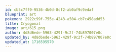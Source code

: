 ```yaml
---
id: cb5c7ff9-9536-4b0d-8cf2-ab0af9c9edaf
blueprint: art
pokemon: 2922c99f-755e-4243-a504-cb7c458add53
title: Cryogonal
image: art/615.png
author: 4d8d6ede-5963-429f-9c2f-74b897007e0c
updated_by: 4d8d6ede-5963-429f-9c2f-74b897007e0c
updated_at: 1716595570
---
```

